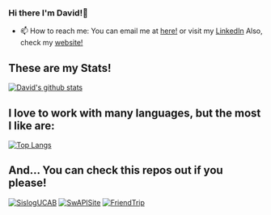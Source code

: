 ### Hi there I'm David!👋

- 📫 How to reach me: 
      You can email me at [here!](mailto:davidasb.developer@gmail.com) or visit my [LinkedIn](https://www.linkedin.com/in/david-serrada-dev/)
      Also, check my [website!](https://davidserrada.netlify.app)

## These are my Stats! 

[![David's github stats](https://github-readme-stats.vercel.app/api?username=D4veCode&count_private=true&show_icons=true&theme=prussian&hide=prs,issues,contribs)](https://github.com/anuraghazra/github-readme-stats)

## I love to work with many languages, but the most I like are: 

[![Top Langs](https://github-readme-stats.vercel.app/api/top-langs/?username=D4veCode&hide=CSS&&layout=compact&theme=prussian)](https://github.com/anuraghazra/github-readme-stats)

## And... You can check this repos out if you please! 

[![SislogUCAB](https://github-readme-stats.vercel.app/api/pin/?username=D4veCode&repo=SislogUCAB&show_owner=true)](https://github.com/D4veCode/SislogUCAB)
[![SwAPISite](https://github-readme-stats.vercel.app/api/pin/?username=D4veCode&repo=SislogUCAB&show_owner=true)](https://github.com/D4veCode/SwAPISite)
[![FriendTrip](https://github-readme-stats.vercel.app/api/pin/?username=D4veCode&repo=SislogUCAB&show_owner=true)](https://github.com/D4veCode/FriendTrip)




<!--
**D4veCode/D4veCode** is a ✨ _special_ ✨ repository because its `README.md` (this file) appears on your GitHub profile.

Here are some ideas to get you started:

- 🔭 I’m currently working on ...
- 🌱 I’m currently learning ...
- 👯 I’m looking to collaborate on ...
- 🤔 I’m looking for help with ...
- 💬 Ask me about ...
- 📫 How to reach me: ...
- 😄 Pronouns: ...
- ⚡ Fun fact: ...
-->
